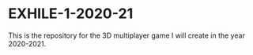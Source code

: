# EXHILE-1-2020-21
This is the repository for the 3D multiplayer game I will create in the year 2020-2021. 
